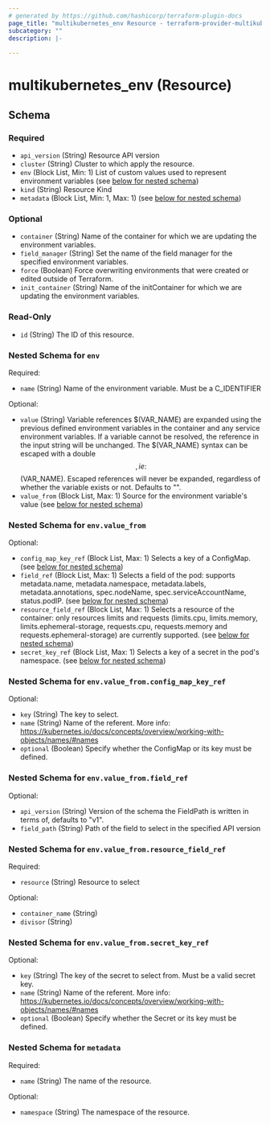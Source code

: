 ```yaml
---
# generated by https://github.com/hashicorp/terraform-plugin-docs
page_title: "multikubernetes_env Resource - terraform-provider-multikubernetes"
subcategory: ""
description: |-
  
---
```


# multikubernetes_env (Resource)





<!-- schema generated by tfplugindocs -->
## Schema

### Required

- `api_version` (String) Resource API version
- `cluster` (String) Cluster to which apply the resource.
- `env` (Block List, Min: 1) List of custom values used to represent environment variables (see [below for nested schema](#nestedblock--env))
- `kind` (String) Resource Kind
- `metadata` (Block List, Min: 1, Max: 1) (see [below for nested schema](#nestedblock--metadata))

### Optional

- `container` (String) Name of the container for which we are updating the environment variables.
- `field_manager` (String) Set the name of the field manager for the specified environment variables.
- `force` (Boolean) Force overwriting environments that were created or edited outside of Terraform.
- `init_container` (String) Name of the initContainer for which we are updating the environment variables.

### Read-Only

- `id` (String) The ID of this resource.

<a id="nestedblock--env"></a>
### Nested Schema for `env`

Required:

- `name` (String) Name of the environment variable. Must be a C_IDENTIFIER

Optional:

- `value` (String) Variable references $(VAR_NAME) are expanded using the previous defined environment variables in the container and any service environment variables. If a variable cannot be resolved, the reference in the input string will be unchanged. The $(VAR_NAME) syntax can be escaped with a double $$, ie: $$(VAR_NAME). Escaped references will never be expanded, regardless of whether the variable exists or not. Defaults to "".
- `value_from` (Block List, Max: 1) Source for the environment variable's value (see [below for nested schema](#nestedblock--env--value_from))

<a id="nestedblock--env--value_from"></a>
### Nested Schema for `env.value_from`

Optional:

- `config_map_key_ref` (Block List, Max: 1) Selects a key of a ConfigMap. (see [below for nested schema](#nestedblock--env--value_from--config_map_key_ref))
- `field_ref` (Block List, Max: 1) Selects a field of the pod: supports metadata.name, metadata.namespace, metadata.labels, metadata.annotations, spec.nodeName, spec.serviceAccountName, status.podIP. (see [below for nested schema](#nestedblock--env--value_from--field_ref))
- `resource_field_ref` (Block List, Max: 1) Selects a resource of the container: only resources limits and requests (limits.cpu, limits.memory, limits.ephemeral-storage, requests.cpu, requests.memory and requests.ephemeral-storage) are currently supported. (see [below for nested schema](#nestedblock--env--value_from--resource_field_ref))
- `secret_key_ref` (Block List, Max: 1) Selects a key of a secret in the pod's namespace. (see [below for nested schema](#nestedblock--env--value_from--secret_key_ref))

<a id="nestedblock--env--value_from--config_map_key_ref"></a>
### Nested Schema for `env.value_from.config_map_key_ref`

Optional:

- `key` (String) The key to select.
- `name` (String) Name of the referent. More info: https://kubernetes.io/docs/concepts/overview/working-with-objects/names/#names
- `optional` (Boolean) Specify whether the ConfigMap or its key must be defined.


<a id="nestedblock--env--value_from--field_ref"></a>
### Nested Schema for `env.value_from.field_ref`

Optional:

- `api_version` (String) Version of the schema the FieldPath is written in terms of, defaults to "v1".
- `field_path` (String) Path of the field to select in the specified API version


<a id="nestedblock--env--value_from--resource_field_ref"></a>
### Nested Schema for `env.value_from.resource_field_ref`

Required:

- `resource` (String) Resource to select

Optional:

- `container_name` (String)
- `divisor` (String)


<a id="nestedblock--env--value_from--secret_key_ref"></a>
### Nested Schema for `env.value_from.secret_key_ref`

Optional:

- `key` (String) The key of the secret to select from. Must be a valid secret key.
- `name` (String) Name of the referent. More info: https://kubernetes.io/docs/concepts/overview/working-with-objects/names/#names
- `optional` (Boolean) Specify whether the Secret or its key must be defined.




<a id="nestedblock--metadata"></a>
### Nested Schema for `metadata`

Required:

- `name` (String) The name of the resource.

Optional:

- `namespace` (String) The namespace of the resource.
